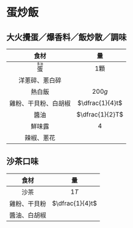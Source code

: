 <style>
.markdown-section h1 {
    background-image: url(https://images.unsplash.com/photo-1609570324378-ec0c4c9b6ba8);
}

.markdown-section h1::after {
    content: "Jay Nlper";
}
</style>

# 蛋炒飯

## 大火攪蛋／爆香料／飯炒散／調味

|            食材             |       量        |
| :-------------------------: | :-------------: |
| <ruby>蛋<rt>多油</rt><ruby> |      $1$顆      |
|       洋蔥碎、蔥白碎        |                 |
|           熱白飯            |     $200g$      |
|    雞粉、干貝粉、白胡椒     | $\dfrac{1}{4}t$ |
|            醬油             | $\dfrac{1}{2}T$ |
|           鮮味露            |       $4$       |
|         辣椒、蔥花          |                 |

## 沙茶口味

|     食材     |       量        |
| :----------: | :-------------: |
|     沙茶     |      $1T$       |
| 雞粉、干貝粉 | $\dfrac{1}{4}t$ |
| 醬油、白胡椒 |                 |
